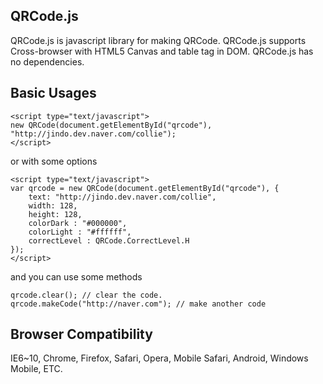 ## QRCode.js

QRCode.js is javascript library for making QRCode. QRCode.js supports Cross-browser with HTML5 Canvas and table tag in DOM. QRCode.js has no dependencies.

## Basic Usages
```<div id="qrcode"></div>
<script type="text/javascript">
new QRCode(document.getElementById("qrcode"), "http://jindo.dev.naver.com/collie");
</script>
```

or with some options

```<div id="qrcode"></div>
<script type="text/javascript">
var qrcode = new QRCode(document.getElementById("qrcode"), {
	text: "http://jindo.dev.naver.com/collie",
	width: 128,
	height: 128,
	colorDark : "#000000",
	colorLight : "#ffffff",
	correctLevel : QRCode.CorrectLevel.H
});
</script>
```

and you can use some methods

```qrcode.clear(); // clear the code. qrcode.makeCode("http://naver.com"); // make another code ```


## Browser Compatibility

IE6~10, Chrome, Firefox, Safari, Opera, Mobile Safari, Android, Windows Mobile, ETC.

